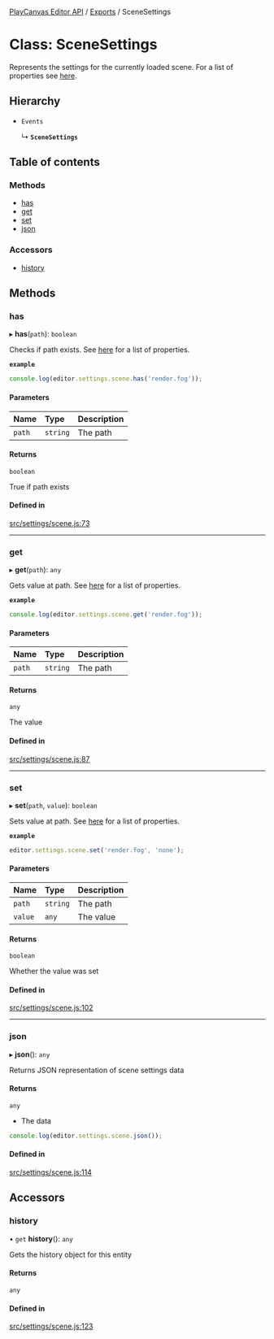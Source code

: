 [PlayCanvas Editor API](../README.md) / [Exports](../modules.md) / SceneSettings

# Class: SceneSettings

Represents the settings for the currently loaded scene.
For a list of properties see [here](SceneSettingsProperties.md).

## Hierarchy

- `Events`

  ↳ **`SceneSettings`**

## Table of contents

### Methods

- [has](SceneSettings.md#has)
- [get](SceneSettings.md#get)
- [set](SceneSettings.md#set)
- [json](SceneSettings.md#json)

### Accessors

- [history](SceneSettings.md#history)

## Methods

### has

▸ **has**(`path`): `boolean`

Checks if path exists. See [here](SceneSettingsProperties.md) for a list of properties.

**`example`**
```javascript
console.log(editor.settings.scene.has('render.fog'));
```

#### Parameters

| Name | Type | Description |
| :------ | :------ | :------ |
| `path` | `string` | The path |

#### Returns

`boolean`

True if path exists

#### Defined in

[src/settings/scene.js:73](https://github.com/playcanvas/editor-api/blob/a50e91b/src/settings/scene.js#L73)

___

### get

▸ **get**(`path`): `any`

Gets value at path. See [here](SceneSettingsProperties.md) for a list of properties.

**`example`**
```javascript
console.log(editor.settings.scene.get('render.fog'));
```

#### Parameters

| Name | Type | Description |
| :------ | :------ | :------ |
| `path` | `string` | The path |

#### Returns

`any`

The value

#### Defined in

[src/settings/scene.js:87](https://github.com/playcanvas/editor-api/blob/a50e91b/src/settings/scene.js#L87)

___

### set

▸ **set**(`path`, `value`): `boolean`

Sets value at path. See [here](SceneSettingsProperties.md) for a list of properties.

**`example`**
```javascript
editor.settings.scene.set('render.fog', 'none');
```

#### Parameters

| Name | Type | Description |
| :------ | :------ | :------ |
| `path` | `string` | The path |
| `value` | `any` | The value |

#### Returns

`boolean`

Whether the value was set

#### Defined in

[src/settings/scene.js:102](https://github.com/playcanvas/editor-api/blob/a50e91b/src/settings/scene.js#L102)

___

### json

▸ **json**(): `any`

Returns JSON representation of scene settings data

#### Returns

`any`

- The data
```javascript
console.log(editor.settings.scene.json());
```

#### Defined in

[src/settings/scene.js:114](https://github.com/playcanvas/editor-api/blob/a50e91b/src/settings/scene.js#L114)

## Accessors

### history

• `get` **history**(): `any`

Gets the history object for this entity

#### Returns

`any`

#### Defined in

[src/settings/scene.js:123](https://github.com/playcanvas/editor-api/blob/a50e91b/src/settings/scene.js#L123)
